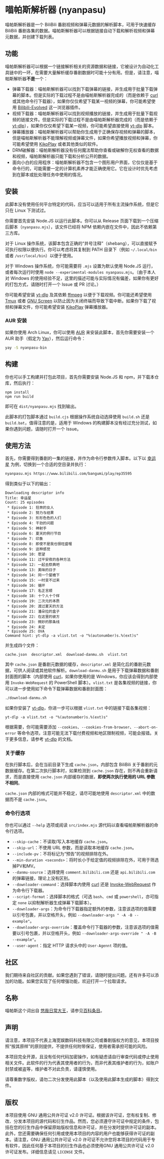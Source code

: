 # 喵帕斯解析器 (nyanpasu)

喵帕斯解析器是一个 BiliBili 番剧视频和弹幕元数据的解析脚本，可用于快速缓存 BiliBili 番剧各集的数据。喵帕斯解析器可以根据链接自动下载和解析视频和弹幕元数据，并创建下载列表。

## 功能

喵帕斯解析器可以根据一个链接解析相关的资源数据和链接，它被设计为自动化工具链中的一环，在需要大量解析缓存番剧数据时可能十分有用。但是，请注意，喵帕斯解析器**不是**一个：

- 弹幕下载器：喵帕斯解析器可以找到下载弹幕的链接，并生成用于批量下载弹幕的脚本。但是实际的下载过程不是由喵帕斯解析器完成的（而是依赖于 [curl](https://github.com/curl/curl) 或其他命令行下载器），如果你仅仅希望下载某一视频的弹幕，你可能希望使用 [Bilibili-Evolved](https://github.com/the1812/Bilibili-Evolved) 这一浏览器插件。
- 视频下载器：喵帕斯解析器可以找到视频播放的链接，并生成用于批量下载视频的链接文件。但是实际的下载过程不是由喵帕斯解析器完成的（而是依赖于 [yt-dlp](https://github.com/yt-dlp/yt-dlp)），如果你仅仅希望下载某一视频，你可能希望直接使用 [yt-dlp](https://github.com/yt-dlp/yt-dlp) 脚本。
- 弹幕播放器：喵帕斯解析器可以帮助你生成用于正确保存视频和弹幕的脚本，但是喵帕斯解析器不能理解视频或弹幕文件，如果你希望播放视频和弹幕，你可能希望使用 [KikoPlay](https://github.com/KikoPlayProject/KikoPlay) 或者其他类似的软件。
- DRM破解器：喵帕斯解析器没有任何魔法帮助你查看或破解你无权查看的数据和视频，喵帕斯解析器只能下载和分析公开的数据。
- 面向小白的应用程序：喵帕斯解析器不包含一个图形用户界面，它仅仅是基于命令行的，可能需要一定的计算机素养才能正确使用它。它在设计时优先考虑到在脚本或批处理任务中使用的情况。

## 安装

此脚本没有使用任何平台特定的代码，应当可以适用于所有主流操作系统，但是它只在 Linux 下测试过。

你需要首先安装 Node.JS 以运行此脚本。你可以从 Release 页面下载到一个压缩后脚本（`nyanpasu.mjs`），该文件已经将 NPM 依赖内嵌在文件中，因此不依赖第三方库。

对于 Linux 操作系统，该脚本包含正确的“井号注释”（shebang），可以直接赋予可执行权限以便执行。你可以考虑将其复制到 PATH 目录下（例如 `~/.local/bin` 或者 `/usr/local/bin`）以便于使用。

对于 Windows 操作系统，你可能需要将 `.mjs` 设置为默认使用 Node.JS 运行，或者每次运行时使用 `node --experimental-modules nyanpasu.mjs`。（由于本人对 Windows 的使用经验不足，这里的描述可能与实际情况有偏差，如果你有更好的打包方式，请随时打开一个 Issue 或 PR 讨论。）

你可能希望安装 [yt-dlp](https://github.com/yt-dlp/yt-dlp) 及其依赖 [ffmpeg](https://ffmpeg.org/) 以便于下载视频。你可能还希望使用 [Tmux](https://github.com/tmux/tmux) 或者 [GNU Screen](https://www.gnu.org/software/screen/) 以防止因为关闭终端而导致下载中断。如果你下载了视频和弹幕文件，你可能希望安装 [KikoPlay](https://github.com/KikoPlayProject/KikoPlay) 弹幕播放器。

### AUR 安装

如果你使用 Arch Linux，你可以使用 [AUR](https://aur.archlinux.org/packages/nyanpasu-bin) 来安装此脚本，首先你需要安装一个 AUR 助手（假定为 [Yay](https://github.com/Jguer/yay)），然后运行命令：

```sh
yay -S nyanpasu-bin
```

## 构建

你也可以手工构建并打包此项目，首先你需要安装 Node.JS 和 npm，并下载本仓库，然后执行：

```
npm install
npm run build
```

即可在 `dist/nyanpasu.mjs` 找到输出。

此脚本的打包脚本通过 `build.cjs` 根据操作系统自动选择使用 `build.sh` 还是 `build.bat`，值得注意的是，适用于 Windows 的构建脚本没有经过充分测试，如果你遇到问题，请随时打开一个 Issue。

## 使用方法

首先，你需要得到番剧的一集的链接，并作为命令行参数传入脚本。以下以 [幸运星](https://www.bilibili.com/bangumi/play/ep35595) 为例，切换到一个合适的空目录并执行：

```sh
nyanpasu.mjs https://www.bilibili.com/bangumi/play/ep35595
```

得到类似于以下的输出：

```
Downloading descriptor info
Title: 幸运星
Count: 25 episodes
 * Episode 1: 狂奔的女人
 * Episode 2: 努力与结果
 * Episode 3: 形形色色的人们
 * Episode 4: 干劲的问题
 * Episode 5: 神射手
 * Episode 6: 夏天的例行节目
 * Episode 7: 印象
 * Episode 8: 即使不是我也很旺盛喔
 * Episode 9: 这种感觉
 * Episode 10: 愿望
 * Episode 11: 过平安夜的各种方法
 * Episode 12: 一起去祭典吧
 * Episode 13: 美味的日子
 * Episode 14: 同一个屋檐下
 * Episode 15: 一时变不过来
 * Episode 16: 循环
 * Episode 17: 名正言顺
 * Episode 18: 十个人十个样
 * Episode 19: 二次元的本质
 * Episode 20: 渡过夏天的方法
 * Episode 21: 潘朵拉的盒子
 * Episode 22: 在这里的彼方
 * Episode 23: 微妙的那条线
 * Episode 24: 未定
 * Episode 25: OVA
Command hint: yt-dlp -a vlist.txt -o "%(autonumber)s.%(ext)s"
```

并生成四个文件：

```plain
cache.json  descriptor.xml  download-danmu.sh  vlist.txt
```

其中 `cache.json` 是番剧元数据的缓存，`descriptor.xml` 是简化后的番剧元数据，可供人阅读或其他软件解析。`download-danmu.sh` 是用于下载弹幕数据和番剧封面图的脚本（内部使用 [curl](https://github.com/curl/curl)，如果你使用的是 Windows，你应该会得到内部使用 `Invoke-WebRequest` 的 PowerShell 脚本）。`vlist.txt` 是各集视频的链接，你可以进一步使用如下命令下载弹幕数据和番剧封面图：

```sh
./download-danmu.sh
```

如果你安装了 [yt-dlp](https://github.com/yt-dlp/yt-dlp)，你进一步可以根据 `vlist.txt` 中的链接下载各集视频：

```
yt-dlp -a vlist.txt -o "%(autonumber)s.%(ext)s"
```

根据需要，你可能需要添加 `--cookies`、`--cookies-from-browser`、`--abort-on-error` 等命令选项，注意可能无法下载付费视频和地区限制视频，可能会报错。关于更多信息，请参考 [yt-dlp](https://github.com/yt-dlp/yt-dlp) 的文档。

### 关于缓存

在执行脚本后，会在当前目录下生成 `cache.json`，内部包含 BiliBili 关于番剧的元数据缓存。在第二次执行脚本时，如果检测到 `cache.json` 存在，则不再会重新请求，而是直接使用 `cache.json` 内部缓存的数据，**即使两次执行使用的 URL 参数不相同**。

`cache.json` 内部的格式可能并不稳定，请尽可能地使用 `descriptor.xml` 中的数据而不是 `cache.json`。

### 命令行选项

你也可以通过 `--help` 选项或阅读 `src/index.mjs` 源代码以查看喵帕斯解析器的命令行选项。

- `--skip-cache`：不读取/写入本地缓存 `cache.json`。
- `--skip-url`：不使用 URL 参数，而是读取本地缓存 `cache.json`。
- `--include-pv`：不将标记为“预告”的视频排除在外。
- `--min-duration <seconds>`：将时长小于给定值的视频排除在外，可用于筛选掉PV和MV。
- `--danmu-source`：选择使用 `comment.bilibili.com` 还是 `api.bilibili.com` 的弹幕链接，理论上没有区别。
- `--downloader-command`：选择脚本内使用 [curl](https://github.com/curl/curl) 还是 [Invoke-WebRequest](https://learn.microsoft.com/en-us/powershell/module/microsoft.powershell.utility/invoke-webrequest) 作为命令行下载器。
- `--script-format`：选择脚本的格式（可选 `bash`、`cmd` 或 `powershell`，亦可指定 `none` 以抑制解析器生成弹幕下载脚本）。
- `--downloader-args`：为命令行下载器指定额外的参数，注意该选项的值需要以引号包裹，并以空格开头，例如 `--downloader-args " -A -B --example"`。
- `--downloader-args-override`：覆盖命令行下载器的参数，注意该选项的值需要以引号包裹，并以空格开头，例如 `--downloader-args-override " -A -B --example"`。
- `--user-agent`：指定 HTTP 请求头中的 `User-Agennt` 项的值。

## 社区

我们期待来自社区的贡献。如果您遇到了错误，请随时提出问题。还有许多可以添加的功能。如果您实现了任何增强功能，欢迎打开一个拉取请求。

## 名称

喵帕斯这个词出自 [悠哉日常大王](https://zh.moegirl.org.cn/%E6%82%A0%E5%93%89%E6%97%A5%E5%B8%B8%E5%A4%A7%E7%8E%8B)，请参见[百科条目](https://zh.moegirl.org.cn/%E5%96%B5%E5%B8%95%E6%96%AF)。

## 声明

请注意，本项目不代表上海宽娱数码科技有限公司或番剧版权方的意见，本项目按照“按其原样”的原则提供，不提供任何附带保证，使用者需承担可能的风险。

本项目完全开源，且没有任何代码加密操作，如有疑虑请自行审查代码或停止使用相关文件。此软件的行为代表其使用者的行为，而非代表其维护者的行为，如账户封禁或被盗等，维护者不对此负责，请谨慎使用。

请尊重数字版权，请勿二次分发使用此脚本（以及使用此脚本生成的脚本）得到文件。

## 版权

本项目使用 GNU 通用公共许可证 v2.0 许可证。根据该许可证，您有权复制、修改、分发本项目的源代码和衍生作品。然而，您必须遵守许可证中规定的条件，包括在您的衍生作品中保留原始版权信息和许可证，并在分发时提供许可证的副本。此外，您还需要确保任何引用或使用本项目的内容的用户也能够获得许可证的副本。请注意，GNU 通用公共许可证 v2.0 许可证不允许您将本项目的代码用于专有软件，因此任何基于本项目的衍生作品也必须使用GNU 通用公共许可证 v2.0 许可证发布。详细信息请见 `LICENSE` 文件。
